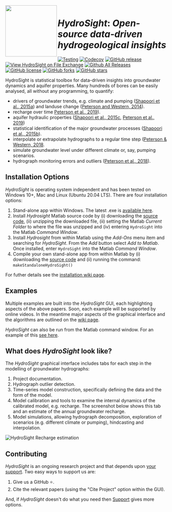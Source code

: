 <img align="left" width="160" height="160" src="https://github.com/peterson-tim-j/HydroSight/blob/master/GUI/icons/icon_webpage.png">  

# _HydroSight_: _Open-source data-driven hydrogeological insights_
 
[![Testing](https://github.com/peterson-tim-j/HydroSight/actions/workflows/testHydroSight.yml/badge.svg)](https://github.com/peterson-tim-j/HydroSight/actions/workflows/testHydroSight.yml) [![Codecov](https://img.shields.io/codecov/c/github/peterson-tim-j/HydroSight?logo=CODECOV)](https://app.codecov.io/github/peterson-tim-j/HydroSight) [![GitHub release](https://img.shields.io/github/release/peterson-tim-j/HydroSight)](https://github.com/peterson-tim-j/HydroSight/releases/) [![View HydroSight on File Exchange](https://www.mathworks.com/matlabcentral/images/matlab-file-exchange.svg)](https://au.mathworks.com/matlabcentral/fileexchange/48546-hydrosight) [![Github All Releases](https://img.shields.io/github/downloads/peterson-tim-j/HydroSight/total.svg?style=flat)]()   [![GitHub license](https://img.shields.io/github/license/peterson-tim-j/HydroSight)](https://github.com/peterson-tim-j/HydroSight/blob/master/LICENSE) [![GitHub forks](https://img.shields.io/github/forks/peterson-tim-j/HydroSight)](https://github.com/peterson-tim-j/HydroSight/network) [![GitHub stars](https://img.shields.io/github/stars/peterson-tim-j/HydroSight)](https://github.com/peterson-tim-j/HydroSight/stargazers)

HydroSight is statistical toolbox for data-driven insights into groundwater dynamics and aquifer properties. Many hundreds of bores can be easily analysed, all without any programming, to quantify:

* drivers of groundwater trends, e.g. climate and pumping ([Shapoori et al., 2015a](https://github.com/peterson-tim-j/HydroSight/blob/master/documentation/html/papers/Shapoori_2015A.pdf)) and landuse change ([Peterson and Western, 2014](https://doi.org/10.1029/2017WR021838)).
* recharge over time [Peterson et al., 2019](https://doi.org/10.1111/gwat.12946)).
* aquifer hydraulic properties ([Shapoori et al., 2015c](https://github.com/peterson-tim-j/HydroSight/blob/master/documentation/html/papers/Shapoori_2015C.pdf), [Peterson et al., 2019](https://doi.org/10.1111/gwat.12946))
* statistical identification of the major groundwater processes ([Shapoori et al., 2015b](https://github.com/peterson-tim-j/HydroSight/blob/master/documentation/html/papers/Shapoori_2015B.pdf)).
* interpolate or extrapolate hydrographs to a regular time step ([Peterson & Western, 2018](https://doi.org/10.1029/2017WR021838).
* simulate groundwater level under different climate or, say, pumping scenarios.
* hydrograph monitoring errors and outliers ([Peterson et al., 2018](https://doi.org/10.1007/s10040-017-1660-7)).

## Installation Options

_HydroSight_ is operating system independent and has been tested on Windows 10+, Mac and Linux (Ubuntu 20.04 LTS). There are four installation options:
1. Stand-alone app within Windows. The latest .exe is [available here](https://github.com/peterson-tim-j/HydroSight/releases).
1. Install _Hydrosight_ Matlab source code by (i) downloading the [source code](https://github.com/peterson-tim-j/HydroSight/releases), (ii) unzipping the downloaded file, (ii) setting the Matlab _Current Folder_ to where the file was unzipped and (iv) entering ``HydroSight`` into the Matlab _Command Window_.
1. Install _Hydrosight_ from within Matlab using the _Add-Ons_ menu item and searching for _HydroSight_. From the _Add_ button select _Add to Matlab_. Once installed, enter ``HydroSight`` into the Matlab _Command Window_. 
1. Compile your own stand-alone app from within Matlab by (i) downloading the [source code](https://github.com/peterson-tim-j/HydroSight/releases) and (ii) running the command: ``makeStandaloneHydroSight()``

For futher details see the [installation wiki page](https://github.com/peterson-tim-j/HydroSight/wiki).

## Examples
Multiple examples are built into the _HydroSight_ GUI, each highlighting aspects of the above papers. Soon, each example will be supported by online videos. In the meantime major aspects of the graphical interface and the algorithms are outlined on the [wiki page](https://github.com/peterson-tim-j/HydroSight/wiki).

_HydroSight_ can also be run from the Matlab command window. For an example of this [see here](https://github.com/peterson-tim-j/HydroSight/blob/master/algorithms/models/TransferNoise/Example_model/example_TFN_model.m).

## What does _HydroSight_ look like?

The _HydroSight_ graphical interface includes tabs for each step in the modelling of groundwater hydrographs:
1. Project documentation.
2. Hydrograph outlier detection.
1. Time-series model construction, specifically defining the data and the form of the model.
1. Model calibration and tools to examine the internal dynamics of the calibrated model, e.g. recharge. The screenshot below shows this tab and an estimate of the annual groundwater recharge.  
1. Model simulations, allowing hydrograph decomposition, exploration of scenarios (e.g. different climate or pumping), hindcasting and interpolation.

![_HydroSight_ Recharge estimation](https://user-images.githubusercontent.com/8623994/190363849-d6e8f457-7891-4213-8ace-71076e69e4f6.png)

## Contributing

_HydroSight_ is an ongoing research project and that depends upon [your support](https://github.com/peterson-tim-j/HydroSight/wiki/Support#giving-support-to-hydrosight). Two easy ways to support us are:
1. Give us a GitHub ⭐. 
2. Cite the relevant papers (using the "Cite Project" option within the GUI). 

And, if _HydroSight_ doesn't do what you need then [Support](https://github.com/peterson-tim-j/HydroSight/wiki/Support#giving-support-to-hydrosight) gives more options.